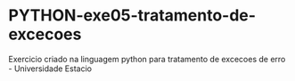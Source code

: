 # PYTHON-exe05-tratamento-de-excecoes
Exercicio criado na linguagem python para tratamento de excecoes de erro  - Universidade Estacio
